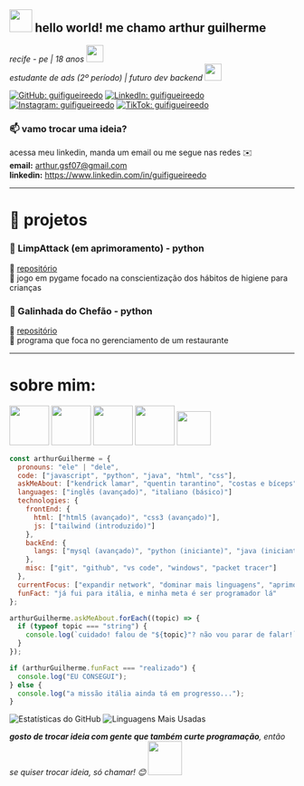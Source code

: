 <h2><img src="https://emojis.slackmojis.com/emojis/images/1687434009/66750/nerd_cat.png?1687434009" width="40"/> hello world! me chamo arthur guilherme</h2>
<!-- <img align='right' src="https://media.giphy.com/media/M9gbBd9nbDrOTu1Mqx/giphy.gif" width="230"> -->
<p><em>recife - pe | 18 anos <img src="https://emojis.slackmojis.com/emojis/images/1643517236/32742/umbreon.gif?1643517236" width="30"> 
</em><br><em>estudante de ads (2º período) | futuro dev backend <img src="https://emojis.slackmojis.com/emojis/images/1643515705/17301/computer.gif?1643515705" width="30"> 
</em></p>

[![GitHub: guifigueireedo](https://img.shields.io/badge/GitHub-100000?style=flat-square&logo=github&logoColor=white)](https://github.com/guifigueireedo)
[![LinkedIn: guifigueireedo](https://img.shields.io/badge/LinkedIn-0A66C2?style=flat-square&logo=linkedin&logoColor=white)](https://www.linkedin.com/in/arthur-guilherme-703aa1357)
[![Instagram: guifigueireedo](https://img.shields.io/badge/Instagram-E4405F?style=flat-square&logo=instagram&logoColor=white)](https://instagram.com/guifigueireedo)
[![TikTok: guifigueireedo](https://img.shields.io/badge/TikTok-010101?style=flat-square&logo=tiktok&logoColor=white)](https://www.tiktok.com/@art.dev0)
<!-- [![Site Pessoal](https://img.shields.io/badge/Site-Pessoal-46a2f1.svg?&style=flat-square&logo=Google-Chrome&logoColor=white)](https://seusite.com) -->

### 📫 vamo trocar uma ideia?

acessa meu linkedin, manda um email ou me segue nas redes ✉️  
**email:** arthur.gsf07@gmail.com  
**linkedin:** https://www.linkedin.com/in/guifigueireedo

---

# 🧩 projetos

### 🧼 LimpAttack (em aprimoramento) - python
🔗 [repositório](https://github.com/guifigueireedo/limpattack)  
📝 jogo em pygame focado na conscientização dos hábitos de higiene para crianças

### 🐔 Galinhada do Chefão - python
🔗 [repositório](https://github.com/guifigueireedo/galinhada-do-chefao)  
📝 programa que foca no gerenciamento de um restaurante

---

# sobre mim:
<img src="https://emojis.slackmojis.com/emojis/images/1643778704/51863/movie.gif?1643778704" width="70"> <img src="https://emojis.slackmojis.com/emojis/images/1739312288/114264/kendrick-say-drake.gif?1739312288" width="70"> <img src="https://emojis.slackmojis.com/emojis/images/1643515847/18624/lift_weights.gif?1643515847" width="70"> <img src="https://emojis.slackmojis.com/emojis/images/1643509984/45564/inter.png?1643509984" width="70"> <img src="https://emojis.slackmojis.com/emojis/images/1722597389/95624/sport-club-recife.png?1722597389" width="60">

```javascript
const arthurGuilherme = {
  pronouns: "ele" | "dele",
  code: ["javascript", "python", "java", "html", "css"],
  askMeAbout: ["kendrick lamar", "quentin tarantino", "costas e bíceps", "sport recife e internazionale milano"],
  languages: ["inglês (avançado)", "italiano (básico)"]
  technologies: {
    frontEnd: {
      html: ["html5 (avançado)", "css3 (avançado)"],
      js: ["tailwind (introduzido)"]
    },
    backEnd: {
      langs: ["mysql (avançado)", "python (iniciante)", "java (iniciante)"]
    },
    misc: ["git", "github", "vs code", "windows", "packet tracer"]
  },
  currentFocus: ["expandir network", "dominar mais linguagens", "aprimorar lógica de programação"],
  funFact: "já fui para itália, e minha meta é ser programador lá"
};

arthurGuilherme.askMeAbout.forEach((topic) => {
  if (typeof topic === "string") {
    console.log(`cuidado! falou de "${topic}"? não vou parar de falar!`);
  }
});

if (arthurGuilherme.funFact === "realizado") {
  console.log("EU CONSEGUI");
} else {
  console.log("a missão itália ainda tá em progresso...");
}
```

![Estatísticas do GitHub](https://github-readme-stats.vercel.app/api?username=guifigueireedo&show_icons=true&theme=dracula)
![Linguagens Mais Usadas](https://github-readme-stats.vercel.app/api/top-langs/?username=guifigueireedo&layout=compact&theme=dracula)

<em><b>gosto de trocar ideia com gente que também curte programação</b>, então se quiser trocar ideia, só chamar! 😊</em> <img src="https://emojis.slackmojis.com/emojis/images/1720680363/94596/cat-high-five.gif?1720680363" width="60">
